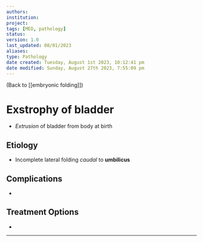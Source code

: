 ```yaml
---
authors: 
institution: 
project: 
tags: [MED, pathology]
status: 
version: 1.0
last_updated: 08/01/2023
aliases: 
type: Pathology
date created: Tuesday, August 1st 2023, 10:12:41 pm
date modified: Sunday, August 27th 2023, 7:55:09 pm
---
```


(Back to [[embryonic folding]])

# Exstrophy of bladder

- _Extrusion_ of bladder from body at birth

## Etiology
- Incomplete lateral folding _caudal_ to **umbilicus**

## Complications
- 

## Treatment Options
- 

---
